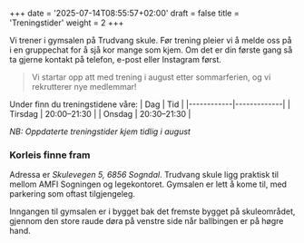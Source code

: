 +++
date = '2025-07-14T08:55:57+02:00'
draft = false
title = 'Treningstider'
weight = 2
+++


Vi trener i gymsalen på Trudvang skule. Før trening pleier vi å melde oss på i en gruppechat for å sjå kor mange som kjem. Om det er din første gang så ta gjerne kontakt på telefon, e-post eller Instagram først. 

> Vi startar opp att med trening i august etter sommarferien, og vi rekrutterer nye medlemmar!

Under finn du treningstidene våre:
| Dag        | Tid         |
|------------|-------------|
| Tirsdag    | 20:00–21:30 |
| Onsdag     | 20:30–21:30 |

*NB: Oppdaterte treningstider kjem tidlig i august*

### Korleis finne fram

Adressa er *Skulevegen 5, 6856 Sogndal*. Trudvang skule ligg praktisk til mellom AMFI Sogningen og legekontoret. Gymsalen er lett å kome til, med parkering som oftast tilgjengeleg.

Inngangen til gymsalen er i bygget bak det fremste bygget på skuleområdet, gjennom den store raude døra på venstre side når ballbingen er på høgre hand.


[//]: # (| Søndag     | 18:00–19:00 |)

[//]: # (| Tirsdag    | 19:00–20:30 |)

[//]: # (| Torsdag     | 19:30–20:30 |)
